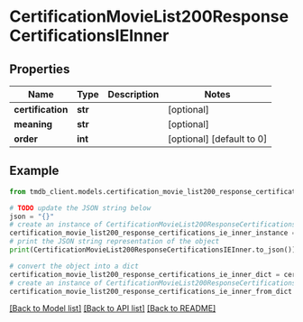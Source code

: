 # CertificationMovieList200ResponseCertificationsIEInner


## Properties

Name | Type | Description | Notes
------------ | ------------- | ------------- | -------------
**certification** | **str** |  | [optional] 
**meaning** | **str** |  | [optional] 
**order** | **int** |  | [optional] [default to 0]

## Example

```python
from tmdb_client.models.certification_movie_list200_response_certifications_ie_inner import CertificationMovieList200ResponseCertificationsIEInner

# TODO update the JSON string below
json = "{}"
# create an instance of CertificationMovieList200ResponseCertificationsIEInner from a JSON string
certification_movie_list200_response_certifications_ie_inner_instance = CertificationMovieList200ResponseCertificationsIEInner.from_json(json)
# print the JSON string representation of the object
print(CertificationMovieList200ResponseCertificationsIEInner.to_json())

# convert the object into a dict
certification_movie_list200_response_certifications_ie_inner_dict = certification_movie_list200_response_certifications_ie_inner_instance.to_dict()
# create an instance of CertificationMovieList200ResponseCertificationsIEInner from a dict
certification_movie_list200_response_certifications_ie_inner_from_dict = CertificationMovieList200ResponseCertificationsIEInner.from_dict(certification_movie_list200_response_certifications_ie_inner_dict)
```
[[Back to Model list]](../README.md#documentation-for-models) [[Back to API list]](../README.md#documentation-for-api-endpoints) [[Back to README]](../README.md)


